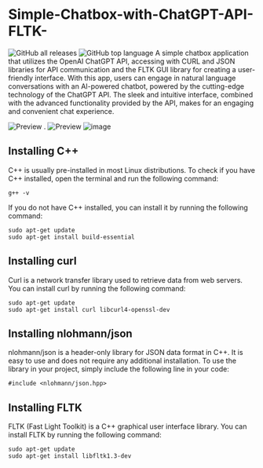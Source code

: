 # Simple-Chatbox-with-ChatGPT-API-FLTK-
![GitHub all releases](https://img.shields.io/github/downloads/vonnogadas/Simple-Chatbox-with-ChatGPT-API-FLTK-/total) ![GitHub top language](https://img.shields.io/github/languages/top/vonnogadas/Simple-Chatbox-with-ChatGPT-API-FLTK-?color=blue)
A simple chatbox application that utilizes the OpenAI ChatGPT API, accessing with CURL and JSON libraries for API communication and the FLTK GUI library for creating a user-friendly interface. With this app, users can engage in natural language conversations with an AI-powered chatbot, powered by the cutting-edge technology of the ChatGPT API. The sleek and intuitive interface, combined with the advanced functionality provided by the API, makes for an engaging and convenient chat experience.


![ Preview ](https://github.com/vonnogadas/Simple-Chatbox-with-ChatGPT-API-FLTK-/blob/main/preview/preview.png?raw=true) .
![ Preview ](https://github.com/vonnogadas/Simple-Chatbox-with-ChatGPT-API-FLTK-/blob/main/preview/preview2.png?raw=true)
![image](https://user-images.githubusercontent.com/74548381/218162383-7d9da5c5-034a-4f61-bfd0-1de2680be6af.png)

## Installing C++
C++ is usually pre-installed in most Linux distributions. To check if you have C++ installed, open the terminal and run the following command:

```
g++ -v
```
If you do not have C++ installed, you can install it by running the following command:
```
sudo apt-get update
sudo apt-get install build-essential
```

## Installing curl
Curl is a network transfer library used to retrieve data from web servers. You can install curl by running the following command:
```
sudo apt-get update
sudo apt-get install curl libcurl4-openssl-dev
```

## Installing nlohmann/json
nlohmann/json is a header-only library for JSON data format in C++. It is easy to use and does not require any additional installation. To use the library in your project, simply include the following line in your code:
```
#include <nlohmann/json.hpp>
```

## Installing FLTK
FLTK (Fast Light Toolkit) is a C++ graphical user interface library. You can install FLTK by running the following command:
```
sudo apt-get update
sudo apt-get install libfltk1.3-dev
```
